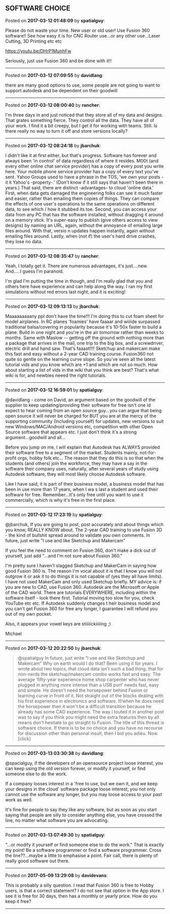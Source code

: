 ## SOFTWARE CHOICE
Posted on **2017-03-12 01:48:09** by **spatialguy**:

Please do not waste your time. New user or old user! Use Fusion 360 software!! See how easy it is for CNC Router use...or any other use...Laser Cutting, 3D Printing etc etc 

https://youtu.be/DHrP1MunhFw

Seriously, just use Fusion 360 and be done with it!!

---

Posted on **2017-03-12 07:09:55** by **davidlang**:

there are many good options to use, some people are not going to want to support autodesk and be dependent on their goodwill

---

Posted on **2017-03-12 08:00:40** by **rancher**:

I'm three days in and just noticed that they store all of my data and designs.  That grates something fierce.  They control all the data.  They have all of your work.  I find it a bit creepy, but I get it for working with teams.  Still.   Is there really no way to turn it off and store versions locally?

---

Posted on **2017-03-12 08:24:18** by **jbarchuk**:

I didn't like it at first either, but that's progress. Software has forever and always been 'in control' of data regardless of where it resides. M00t (and every other online chat service provider) has a copy of every post you write here. Your mobile phone service provider has a copy of every text you've sent. Yahoo Groups used to have a phrase in the TOS, 'we own your posts - it it Yahoo's -property-.' (Don't know if it still says that haven't been there in years.)
That said, there are distinct -advantages- to cloud 'online data.' First, when data gets damaged the engineering folks can see it much faster and easier, rather than emailing them copies of things. They can compare the effects of one user's operations to the same operations on different data, to see which / how it stubbed its toe.
Second, you can access your data from any PC that has the software installed, without dragging it around on a memory stick.
It's super-easy to publish (give others access to view designs) by naming an URL, again, without the annoyance of emailing large files around. With that, versio n updates happen instantly, again without emailing files around.
Lastly, when (not if) the user's hard drive crashes, they lose no data.

---

Posted on **2017-03-12 08:35:47** by **rancher**:

Yeah, I totally get it.  There are numerous advantages, it's just....new.  And.....I guess I'm paranoid.

  I'm glad I'm putting the time in though, and I'm really glad that you and others here have experience and can help along the way.  I ran my first simulations without red errors last night, and it is exciting!

---

Posted on **2017-03-12 09:13:13** by **jbarchuk**:

Maaaaaaaaany ppl don't have the time!!! I'm doing this to cut foam sheet for model airplanes. In RC planes 'foamies' have faaaar and wiiiide surpassed traditional balsa/covering in popularity because it's 10-50x faster to build a plane. Build in one night and you're in the air tomorrow rather than weeks to months.
Same with Maslow -- getting off the ground with nothing more than a package that arrives in the mail, one trip to the big box, and a screwdriver, electric drill and hand saw. That's faaast!!!!
Sketchup and makercam make this fast and easy without a 2-year CAD training course. Fusion360 not quite so gentle on the learning curve slope.
So you've seen all the latest tutorial vids and you know which are +1 and which are not so much. How about starting a list of vids in the wiki that you think are best? That's what wiki is for, and newbies neeed the right tutorials.

---

Posted on **2017-03-12 16:59:01** by **spatialguy**:

@davidlang - come on David, an argument based on the goodwill of the supplier to keep updating/providing their software for free isn't one id expect to hear coming from an open source guy...you can argue that being open source it will never be charged for BUT you are at the mercy of the supporting community (Including yourself) for updates, new versions to suit new Windows/MAC/Android versions etc, competition with other Open Source software that appears etc. I just don't think it's a strong argument...goodwill and all...

Before you jump on me, I will explain that Autodesk has ALWAYS provided their software free to a segment of the market. Students mainly, not-for-profit orgs, hobby folk etc... The reason that they do this is so that when the students (and others) join the workforce, they may have a say in the software their company uses, naturally, after several years of study using Autodesk software, they will most likely choose Autodesk software.

Like I have said, it is part of their business model, a business model that has been in use more than 17 years, when I wa s last a student and used their software for free. Remember...It's only free until you want to use it commercially, which is why it's free in the first place.

---

Posted on **2017-03-12 17:23:19** by **spatialguy**:

@jbarchuk, If you are going to post, post accurately and about things which you know, REALLY KNOW about. The 2-year CAD training to use Fusion 3D - the kind of bullshit spread around to validate you own comments. In future, just write "I use and like Sketchup and Makercam"

If you feel the need to comment on Fusion 360, don't make a dick out of yourself, just add "...and I'm not sure about Fusion 360."

I'm pretty sure I haven't slagged Sketchup and MakerCam in saying how good Fusion 360 is. The reason I'm vocal about it is that I know you will not outgrow it or ask it to do things it is not capable of (yes they all have limits). I have not used MakerCam and only used Sketchup briefly. MY advice is: if you are new to CAD, use Fusion 360. Autodesk are the Microsoft or Apple of the CAD world. There are tutorials EVERYWHERE, including within the software itself - look there first. Tutorial moving too slow for you, check YouTube etc etc. If Autodesk suddenly changes t heir business model and you can't get Fusion 360 for free any longer, I guarantee I will refund you out of my own pocket.

Also, it appears your vowel keys are stiiiiickiiiiing ;)

Michael

---

Posted on **2017-03-12 20:22:50** by **jbarchuk**:

> @spatialguy
>  In future, just write “I use and like Sketchup and Makercam”
Why on earth would I do that? Been using it for years. I wrote about two topics, that cloud data isn't such a bad thing, that for non-nerds the sketchup/makercam combo works fast and easy. The average 'fifty-year experience home shop carpenter who has never plugged in anything more intense than a USB port' needs fast, easy and simple. He doesn't need the horsepower behind Fusion or learning curve in front of it. Not straight out of the blocks dealing with his first experience in electronics and software. If/when he does need the horsepower then it won't be a difficult transition because he already has some CAD experience. The way I touted it in another post was to say if you think you might need the extra features then by all means don't hesitate to go straight to Fusion.
The title of this thread is software choice. If there is to be no choice and you have no recourse for discussion other than personal insult, then I bid you adieu. Now. [click]

---

Posted on **2017-03-13 03:30:38** by **davidlang**:

@spacialguy, if the developers of an opensource project loose interest, you can keep using the old version forever, or modify it yourself, or find someone else to do the work.

If a company looses interest in a 'free to use, but we own it, and we keep your designs in the cloud' software package loose interest, you not only cannot use the software any longer, but you may loose access to your past work as well.

It's fine for people to say they like any software, but as soon as you start saying that people are silly to consider anything else, you have crossed the line, no matter what software you are advocating.

---

Posted on **2017-03-13 07:49:30** by **spatialguy**:

"...or modify it yourself or find someone else to do the work." 
That is exactly my point! Be a software programmer or find a software programmer.
Cross the line?&quest;...maybe a little to emphasise a point. Fair call, there is plenty of really good software out there.

---

Posted on **2017-05-09 13:29:08** by **davidevans**:

This is probably a silly question. I read that Fusion 360 is free to Hobby users, is that a correct statement? I do not see that option in the App store. I see it is free for 30 days, then has a monthly or yearly price. How do you keep it free?

---

